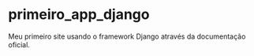 # primeiro_app_django
 Meu primeiro site usando o framework Django através da documentação oficial.
